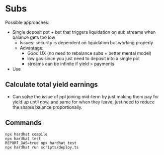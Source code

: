 # Subs
Possible approaches:
- Single deposit pot + bot that triggers liquidation on sub streams when balance gets too low
  - Issues: security is dependent on liquidation bot working properly
  - Advantage:
    - Good UX (no need to rebalance subs + better mental model)
    - low gas since you just need to deposit into a single pot
    - streams can be infinite if yield > payments
- Use 


## Calculate total yield earnings
- Can solve the issue of ppl joining mid-term by just making them pay for yield up until now, and same for when they leave, just need to reduce the shares balance proportionally.

## Commands
```shell
npx hardhat compile
npx hardhat test
REPORT_GAS=true npx hardhat test
npx hardhat run scripts/deploy.ts
```
